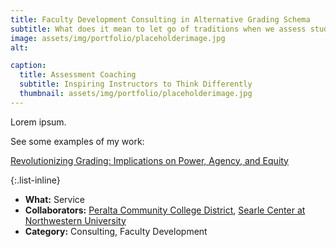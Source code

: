 ```yaml
---
title: Faculty Development Consulting in Alternative Grading Schema
subtitle: What does it mean to let go of traditions when we assess student learning?
image: assets/img/portfolio/placeholderimage.jpg
alt: 

caption:
  title: Assessment Coaching
  subtitle: Inspiring Instructors to Think Differently
  thumbnail: assets/img/portfolio/placeholderimage.jpg
---
```

Lorem ipsum.

See some examples of my work:

[Revolutionizing Grading: Implications on Power, Agency, and Equity](https://peer.asee.org/revolutionizing-grading-implications-on-power-agency-and-equity)

{:.list-inline}
- **What:** Service
- **Collaborators:** [Peralta Community College District](https://www.peralta.edu/), [Searle Center at Northwestern University](https://searle.northwestern.edu/)
- **Category:** Consulting, Faculty Development

